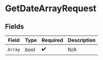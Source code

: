 # GetDateArrayRequest


## Fields

| Field              | Type               | Required           | Description        |
| ------------------ | ------------------ | ------------------ | ------------------ |
| `Array`            | *bool*             | :heavy_check_mark: | N/A                |